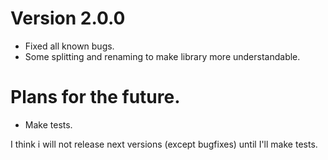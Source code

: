 # Version 2.0.0
* Fixed all known bugs.
* Some splitting and renaming to make library more understandable.

# Plans for the future.
* Make tests.

I think i will not release next versions (except bugfixes) until I'll make tests.